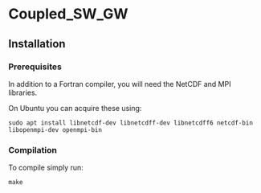 # Coupled_SW_GW

## Installation

### Prerequisites

In addition to a Fortran compiler, you will need the NetCDF and MPI libraries.

On Ubuntu you can acquire these using:

    sudo apt install libnetcdf-dev libnetcdff-dev libnetcdff6 netcdf-bin libopenmpi-dev openmpi-bin

### Compilation

To compile simply run:

    make